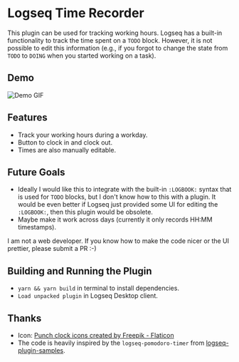 # Logseq Time Recorder

This plugin can be used for tracking working hours.
Logseq has a built-in functionality to track the time spent on a `TODO` block. However, it is not possible to edit this information (e.g., if you forgot to change the state from `TODO` to `DOING` when you started working on a task).

## Demo

![Demo GIF](https://github.com/5hir0kur0/logseq-time-recorder/assets/12101162/ac7ff04e-dda5-4c71-ae22-667945946a40)

## Features

- Track your working hours during a workday.
- Button to clock in and clock out.
- Times are also manually editable.

## Future Goals

- Ideally I would like this to integrate with the built-in `:LOGBOOK:` syntax that is used for `TODO` blocks, but I don't know how to this with a plugin. It would be even better if Logseq just provided some UI for editing the `:LOGBOOK:`, then this plugin would be obsolete.
- Maybe make it work across days (currently it only records HH:MM timestamps).

I am not a web developer. If you know how to make the code nicer or the UI prettier, please submit a PR :-)

## Building and Running the Plugin

- `yarn && yarn build` in terminal to install dependencies.
- `Load unpacked plugin` in Logseq Desktop client.

## Thanks

- Icon: <a href="https://www.flaticon.com/free-icons/punch-clock" title="punch clock icons">Punch clock icons created by Freepik - Flaticon</a>
- The code is heavily inspired by the `logseq-pomodoro-timer` from [logseq-plugin-samples](https://github.com/logseq/logseq-plugin-samples).
